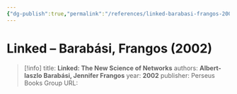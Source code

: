 ```yaml
---
{"dg-publish":true,"permalink":"/references/linked-barabasi-frangos-2002/"}
---
```



# Linked – Barabási, Frangos (2002)

> [!info]
> title: **Linked: The New Science of Networks**
> authors: **Albert-laszlo Barabási, Jennifer Frangos**
> year: **2002**
> publisher: Perseus Books Group
> URL: 

